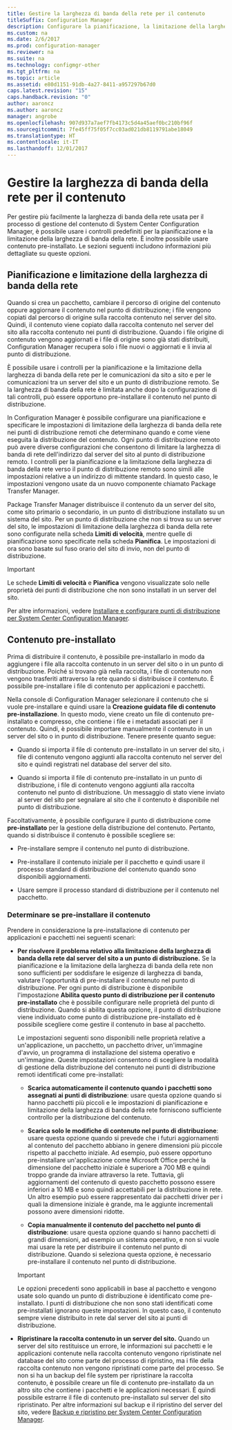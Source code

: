 ```yaml
---
title: Gestire la larghezza di banda della rete per il contenuto
titleSuffix: Configuration Manager
description: Configurare la pianificazione, la limitazione della larghezza di banda della rete e il contenuto pre-installato per System Center Configuration Manager.
ms.custom: na
ms.date: 2/6/2017
ms.prod: configuration-manager
ms.reviewer: na
ms.suite: na
ms.technology: configmgr-other
ms.tgt_pltfrm: na
ms.topic: article
ms.assetid: e80d1151-91db-4a27-8411-a957297b67d0
caps.latest.revision: "15"
caps.handback.revision: "0"
author: aaroncz
ms.author: aaroncz
manager: angrobe
ms.openlocfilehash: 907d937a7aef7fb4173c5d4a45aef0bc210bf96f
ms.sourcegitcommit: 7fe45ff75f05f7cc03ad021db8119791abe18049
ms.translationtype: HT
ms.contentlocale: it-IT
ms.lasthandoff: 12/01/2017
---
```

# <a name="manage-network-bandwidth-for-content"></a>Gestire la larghezza di banda della rete per il contenuto
Per gestire più facilmente la larghezza di banda della rete usata per il processo di gestione del contenuto di System Center Configuration Manager, è possibile usare i controlli predefiniti per la pianificazione e la limitazione della larghezza di banda della rete. È inoltre possibile usare contenuto pre-installato. Le sezioni seguenti includono informazioni più dettagliate su queste opzioni.

##  <a name="BKMK_PlanningForThrottling"></a>Pianificazione e limitazione della larghezza di banda della rete  

 Quando si crea un pacchetto, cambiare il percorso di origine del contenuto oppure aggiornare il contenuto nel punto di distribuzione; i file vengono copiati dal percorso di origine sulla raccolta contenuto nel server del sito. Quindi, il contenuto viene copiato dalla raccolta contenuto nel server del sito alla raccolta contenuto nei punti di distribuzione. Quando i file origine di contenuto vengono aggiornati e i file di origine sono già stati distribuiti, Configuration Manager recupera solo i file nuovi o aggiornati e li invia al punto di distribuzione.

 È possibile usare i controlli per la pianificazione e la limitazione della larghezza di banda della rete per le comunicazioni da sito a sito e per le comunicazioni tra un server del sito e un punto di distribuzione remoto. Se la larghezza di banda della rete è limitata anche dopo la configurazione di tali controlli, può essere opportuno pre-installare il contenuto nel punto di distribuzione.  

 In Configuration Manager è possibile configurare una pianificazione e specificare le impostazioni di limitazione della larghezza di banda della rete nei punti di distribuzione remoti che determinano quando e come viene eseguita la distribuzione del contenuto. Ogni punto di distribuzione remoto può avere diverse configurazioni che consentono di limitare la larghezza di banda di rete dell'indirizzo dal server del sito al punto di distribuzione remoto. I controlli per la pianificazione e la limitazione della larghezza di banda della rete verso il punto di distribuzione remoto sono simili alle impostazioni relative a un indirizzo di mittente standard. In questo caso, le impostazioni vengono usate da un nuovo componente chiamato Package Transfer Manager.

 Package Transfer Manager distribuisce il contenuto da un server del sito, come sito primario o secondario, in un punto di distribuzione installato su un sistema del sito. Per un punto di distribuzione che non si trova su un server del sito, le impostazioni di limitazione della larghezza di banda della rete sono configurate nella scheda **Limiti di velocità**, mentre quelle di pianificazione sono specificate nella scheda **Pianifica**. Le impostazioni di ora sono basate sul fuso orario del sito di invio, non del punto di distribuzione.  

> [!IMPORTANT]  
>  Le schede **Limiti di velocità** e **Pianifica** vengono visualizzate solo nelle proprietà dei punti di distribuzione che non sono installati in un server del sito.  

Per altre informazioni, vedere [Installare e configurare punti di distribuzione per System Center Configuration Manager](/sccm/core/servers/deploy/configure/install-and-configure-distribution-points).  

##  <a name="BKMK_PrestagingContent"></a>Contenuto pre-installato  
 Prima di distribuire il contenuto, è possibile pre-installarlo in modo da aggiungere i file alla raccolta contenuto in un server del sito o in un punto di distribuzione. Poiché si trovano già nella raccolta, i file di contenuto non vengono trasferiti attraverso la rete quando si distribuisce il contenuto. È possibile pre-installare i file di contenuto per applicazioni e pacchetti.  

Nella console di Configuration Manager selezionare il contenuto che si vuole pre-installare e quindi usare la **Creazione guidata file di contenuto pre-installazione**. In questo modo, viene creato un file di contenuto pre-installato e compresso, che contiene i file e i metadati associati per il contenuto. Quindi, è possibile importare manualmente il contenuto in un server del sito o in punto di distribuzione. Tenere presente quanto segue:  

-   Quando si importa il file di contenuto pre-installato in un server del sito, i file di contenuto vengono aggiunti alla raccolta contenuto nel server del sito e quindi registrati nel database del server del sito.  

-   Quando si importa il file di contenuto pre-installato in un punto di distribuzione, i file di contenuto vengono aggiunti alla raccolta contenuto nel punto di distribuzione. Un messaggio di stato viene inviato al server del sito per segnalare al sito che il contenuto è disponibile nel punto di distribuzione.  

Facoltativamente, è possibile configurare il punto di distribuzione come **pre-installato** per la gestione della distribuzione del contenuto. Pertanto, quando si distribuisce il contenuto è possibile scegliere se:  

-   Pre-installare sempre il contenuto nel punto di distribuzione.  

-   Pre-installare il contenuto iniziale per il pacchetto e quindi usare il processo standard di distribuzione del contenuto quando sono disponibili aggiornamenti.  

-   Usare sempre il processo standard di distribuzione per il contenuto nel pacchetto.  

###  <a name="BKMK_DetermineToPrestageContent"></a>Determinare se pre-installare il contenuto  
 Prendere in considerazione la pre-installazione di contenuto per applicazioni e pacchetti nei seguenti scenari:  

-   **Per risolvere il problema relativo alla limitazione della larghezza di banda della rete dal server del sito a un punto di distribuzione.** Se la pianificazione e la limitazione della larghezza di banda della rete non sono sufficienti per soddisfare le esigenze di larghezza di banda, valutare l'opportunità di pre-installare il contenuto nel punto di distribuzione. Per ogni punto di distribuzione è disponibile l'impostazione **Abilita questo punto di distribuzione per il contenuto pre-installato** che è possibile configurare nelle proprietà del punto di distribuzione. Quando si abilita questa opzione, il punto di distribuzione viene individuato come punto di distribuzione pre-installato ed è possibile scegliere come gestire il contenuto in base al pacchetto.  

    Le impostazioni seguenti sono disponibili nelle proprietà relative a un'applicazione, un pacchetto, un pacchetto driver, un'immagine d'avvio, un programma di installazione del sistema operativo e un'immagine. Queste impostazioni consentono di scegliere la modalità di gestione della distribuzione del contenuto nei punti di distribuzione remoti identificati come pre-installati:  

    -   **Scarica automaticamente il contenuto quando i pacchetti sono assegnati ai punti di distribuzione**: usare questa opzione quando si hanno pacchetti più piccoli e le impostazioni di pianificazione e limitazione della larghezza di banda della rete forniscono sufficiente controllo per la distribuzione del contenuto.  

    -   **Scarica solo le modifiche di contenuto nel punto di distribuzione**: usare questa opzione quando si prevede che i futuri aggiornamenti al contenuto del pacchetto abbiano in genere dimensioni più piccole rispetto al pacchetto iniziale. Ad esempio, può essere opportuno pre-installare un'applicazione come Microsoft Office perché la dimensione del pacchetto iniziale è superiore a 700 MB e quindi troppo grande da inviare attraverso la rete. Tuttavia, gli aggiornamenti del contenuto di questo pacchetto possono essere inferiori a 10 MB e sono quindi accettabili per la distribuzione in rete. Un altro esempio può essere rappresentato dai pacchetti driver per i quali la dimensione iniziale è grande, ma le aggiunte incrementali possono avere dimensioni ridotte.  

    -   **Copia manualmente il contenuto del pacchetto nel punto di distribuzione**: usare questa opzione quando si hanno pacchetti di grandi dimensioni, ad esempio un sistema operativo, e non si vuole mai usare la rete per distribuire il contenuto nel punto di distribuzione. Quando si seleziona questa opzione, è necessario pre-installare il contenuto nel punto di distribuzione.  

    > [!IMPORTANT]  
    >  Le opzioni precedenti sono applicabili in base al pacchetto e vengono usate solo quando un punto di distribuzione è identificato come pre-installato. I punti di distribuzione che non sono stati identificati come pre-installati ignorano queste impostazioni. In questo caso, il contenuto sempre viene distribuito in rete dal server del sito ai punti di distribuzione.  

-   **Ripristinare la raccolta contenuto in un server del sito.** Quando un server del sito restituisce un errore, le informazioni sui pacchetti e le applicazioni contenute nella raccolta contenuto vengono ripristinate nel database del sito come parte del processo di ripristino, ma i file della raccolta contenuto non vengono ripristinati come parte del processo. Se non si ha un backup del file system per ripristinare la raccolta contenuto, è possibile creare un file di contenuto pre-installato da un altro sito che contiene i pacchetti e le applicazioni necessari. È quindi possibile estrarre il file di contenuto pre-installato sul server del sito ripristinato. Per altre informazioni sul backup e il ripristino del server del sito, vedere [Backup e ripristino per System Center Configuration Manager](/sccm/protect/understand/backup-and-recovery).  
